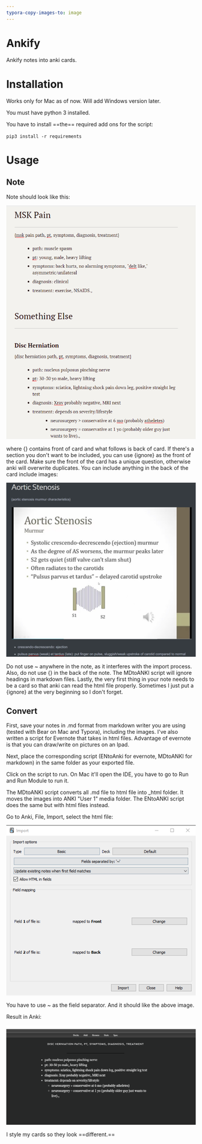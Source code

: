```yaml
---
typora-copy-images-to: image
---
```


# Ankify
Ankify notes into anki cards.

# Installation

Works only for Mac as of now. Will add Windows version later.

You must have python 3 installed.

You have to install ==the== required add ons for the script:

`pip3 install -r requirements`

# Usage

## Note

Note should look like this:

![1567041974835](image/1567041974835.png)

where {} contains front of card and what follows is back of card. If there's a section you don't want to be included, you can use {ignore} as the front of the card. Make sure the front of the card has a unique question, otherwise anki will overwrite duplicates. You can include anything in the back of the card include images:

![1567043495314](image/1567043495314.png)

Do not use ~ anywhere in the note, as it interferes with the import process. Also, do not use {} in the back of the note. The MDtoANKI script will ignore headings in markdown files. Lastly, the very first thing in your note needs to be a card so that anki can read the html file properly. Sometimes I just put a {ignore} at the very beginning so I don't forget.

## Convert

First, save your notes in .md format from markdown writer you are using (tested with Bear on Mac and Typora), including the images. I've also written a script for Evernote that takes in html files. Advantage of evernote is that you can draw/write on pictures on an Ipad.

Next, place the corresponding script (ENtoAnki for evernote, MDtoANKI for markdown) in the same folder as your exported file.

Click on the script to run.  On Mac it'll open the IDE, you have to go to Run and Run Module to run it. 

The MDtoANKI script converts all .md file to html file into _html folder. It moves the images into ANKI "User 1" media folder. The ENtoANKI script does the same but with html files instead. 

Go to Anki, File, Import, select the html file:

![1567041846443](image/1567041846443.png)

You have to use ~ as the field separator. And it should like the above image.

Result in Anki:

![1567042661564](image/1567042661564.png)

I style my cards so they look ==different.==